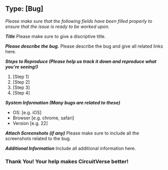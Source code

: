 ## Type: [Bug] ##

*Please make sure that the following fields have been filled properly to ensure that the issue is ready to be worked upon.*


***Title*** 
Please make sure to give a discriptive title.

***Please describe the bug.*** 
Please describe the bug and give all related links here.

***Steps to Reproduce (Please help us track it down and reproduce what you're seeing!)***
1. [Step 1]
2. [Step 2]
3. [Step 3]
4. [Step 4]

***System Information (Many bugs are related to these)***
- OS: [e.g. iOS]
- Browser [e.g. chrome, safari]
- Version [e.g. 22]

***Attach Screenshots (if any)***
Please make sure to include all the screenshots related to the bug.

***Additional Information*** 
Include all additional information here.

### Thank You! Your help makes CircuitVerse better! ###
